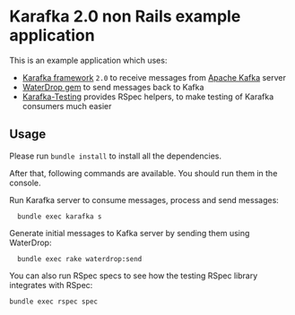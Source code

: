 # Karafka 2.0 non Rails example application

This is an example application which uses:

- [Karafka framework](https://github.com/karafka/karafka) `2.0` to receive messages from [Apache Kafka](http://kafka.apache.org/) server
- [WaterDrop gem](https://github.com/karafka/waterdrop) to send messages back to Kafka
- [Karafka-Testing](https://github.com/karafka/testing) provides RSpec helpers, to make testing of Karafka consumers much easier

## Usage

Please run `bundle install` to install all the dependencies.

After that, following commands are available. You should run them in the console.

Run Karafka server to consume messages, process and send messages:

```
  bundle exec karafka s
```

Generate initial messages to Kafka server by sending them using WaterDrop:

```
  bundle exec rake waterdrop:send
```

You can also run RSpec specs to see how the testing RSpec library integrates with RSpec:

```
bundle exec rspec spec
```
